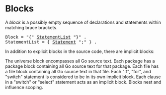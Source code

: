 # Blocks

A *block* is a possibly empty sequence of declarations and statements within matching brace brackets.

<pre>
<a id="Block">Block</a> = "{" <a href="#StatementList">StatementList</a> "}" .
<a id="StatementList">StatementList</a> = { <a href="/Statements/#Statement">Statement</a> ";" } .
</pre>

In addition to explicit blocks in the source code, there are implicit blocks:

The universe block encompasses all Go source text.
Each package has a package block containing all Go source text for that package.
Each file has a file block containing all Go source text in that file.
Each "if", "for", and "switch" statement is considered to be in its own implicit block.
Each clause in a "switch" or "select" statement acts as an implicit block.
Blocks nest and influence scoping.
